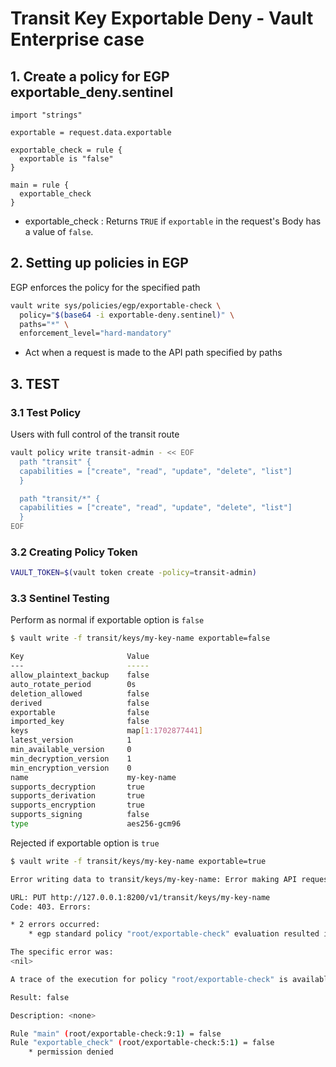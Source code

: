 # Transit Key Exportable Deny - Vault Enterprise case

## 1. Create a policy for EGP exportable_deny.sentinel

```hcl
import "strings"

exportable = request.data.exportable

exportable_check = rule {
  exportable is "false"
}

main = rule {
  exportable_check
}
```

- exportable_check : Returns `TRUE` if `exportable` in the request's Body has a value of `false`.


## 2. Setting up policies in EGP
EGP enforces the policy for the specified path

```bash
vault write sys/policies/egp/exportable-check \
  policy="$(base64 -i exportable-deny.sentinel)" \
  paths="*" \
  enforcement_level="hard-mandatory"
```

- Act when a request is made to the API path specified by paths

## 3. TEST

### 3.1 Test Policy

Users with full control of the transit route

```bash
vault policy write transit-admin - << EOF
  path "transit" {
  capabilities = ["create", "read", "update", "delete", "list"]
  }

  path "transit/*" {
  capabilities = ["create", "read", "update", "delete", "list"]
  }
EOF
```

### 3.2 Creating Policy Token

```bash
VAULT_TOKEN=$(vault token create -policy=transit-admin)
```

### 3.3 Sentinel Testing

Perform as normal if exportable option is `false`

```bash
$ vault write -f transit/keys/my-key-name exportable=false

Key                       Value
---                       -----
allow_plaintext_backup    false
auto_rotate_period        0s
deletion_allowed          false
derived                   false
exportable                false
imported_key              false
keys                      map[1:1702877441]
latest_version            1
min_available_version     0
min_decryption_version    1
min_encryption_version    0
name                      my-key-name
supports_decryption       true
supports_derivation       true
supports_encryption       true
supports_signing          false
type                      aes256-gcm96
```

Rejected if exportable option is `true`

```bash
$ vault write -f transit/keys/my-key-name exportable=true

Error writing data to transit/keys/my-key-name: Error making API request.

URL: PUT http://127.0.0.1:8200/v1/transit/keys/my-key-name
Code: 403. Errors:

* 2 errors occurred:
	* egp standard policy "root/exportable-check" evaluation resulted in denial.

The specific error was:
<nil>

A trace of the execution for policy "root/exportable-check" is available:

Result: false

Description: <none>

Rule "main" (root/exportable-check:9:1) = false
Rule "exportable_check" (root/exportable-check:5:1) = false
	* permission denied
```
